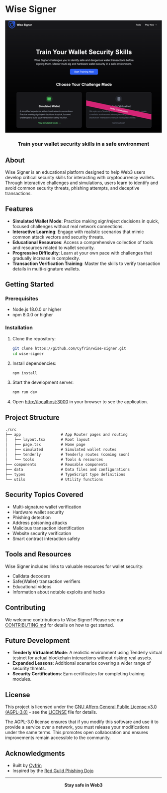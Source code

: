# Wise Signer

<div align="center">
  <img src="public/landing-page.png" alt="Wise Signer Landing Page" width="700" />
  <h3>Train your wallet security skills in a safe environment</h3>
</div>

## About

Wise Signer is an educational platform designed to help Web3 users develop critical security skills for interacting with cryptocurrency wallets. Through interactive challenges and simulations, users learn to identify and avoid common security threats, phishing attempts, and deceptive transactions.

## Features

- **Simulated Wallet Mode**: Practice making sign/reject decisions in quick, focused challenges without real network connections.
- **Interactive Learning**: Engage with realistic scenarios that mimic common attack vectors and security threats.
- **Educational Resources**: Access a comprehensive collection of tools and resources related to wallet security.
- **Progressive Difficulty**: Learn at your own pace with challenges that gradually increase in complexity.
- **Transaction Verification Training**: Master the skills to verify transaction details in multi-signature wallets.

## Getting Started

### Prerequisites

- Node.js 18.0.0 or higher
- npm 8.0.0 or higher

### Installation

1. Clone the repository:

   ```bash
   git clone https://github.com/Cyfrin/wise-signer.git
   cd wise-signer
   ```

2. Install dependencies:

   ```bash
   npm install
   ```

3. Start the development server:

   ```bash
   npm run dev
   ```

4. Open [http://localhost:3000](http://localhost:3000) in your browser to see the application.

## Project Structure

```
./src
├── app                  # App Router pages and routing
│   ├── layout.tsx       # Root layout
│   ├── page.tsx         # Home page
│   ├── simulated        # Simulated wallet routes
│   ├── tenderly         # Tenderly routes (coming soon)
│   └── tools            # Tools & resources
├── components           # Reusable components
├── data                 # Data files and configurations
├── types                # TypeScript type definitions
└── utils                # Utility functions
```

## Security Topics Covered

- Multi-signature wallet verification
- Hardware wallet security
- Phishing detection
- Address poisoning attacks
- Malicious transaction identification
- Website security verification
- Smart contract interaction safety

## Tools and Resources

Wise Signer includes links to valuable resources for wallet security:

- Calldata decoders
- Safe{Wallet} transaction verifiers
- Educational videos
- Information about notable exploits and hacks

## Contributing

We welcome contributions to Wise Signer! Please see our [CONTRIBUTING.md](CONTRIBUTING.md) for details on how to get started.

## Future Development

- **Tenderly Virtualnet Mode**: A realistic environment using Tenderly virtual testnet for actual blockchain interactions without risking real assets.
- **Expanded Lessons**: Additional scenarios covering a wider range of security threats.
- **Security Certifications**: Earn certificates for completing training modules.

## License

This project is licensed under the [GNU Affero General Public License v3.0 (AGPL-3.0)](https://www.gnu.org/licenses/agpl-3.0.en.html) - see the [LICENSE](LICENSE) file for details.

The AGPL-3.0 license ensures that if you modify this software and use it to provide a service over a network, you must release your modifications under the same terms. This promotes open collaboration and ensures improvements remain accessible to the community.

## Acknowledgments

- Built by [Cyfrin](https://cyfrin.io)
- Inspired by the [Red Guild Phishing Dojo](https://phishing.therektgames.com/)

---

<div align="center">
  <strong>Stay safe in Web3</strong>
</div>

<!-- Simulated Wallet Challenges (leave for Updraft):
- EOA
  - Sign in with Ethereum (MetaMask side pop up) ✅
  - Basic ETH transfer (Trezor pop up) ✅
  - Aave Deposit (MetaMask side pop up) ✅
  - EIP-712 signature (MetaMask side pop up) ✅
- Smart contract wallet
  - Basic Token transfer, first signer (MetaMask & trezor side pop up)
    - Show
  - Token transfer with confusing phishing token (MetaMask & trezor side pop up)
  - EIP-712 signature (Trezor)
    - Do it correct, only show data
  - EIP-712 siganture (metamask)
    - Show EIP-712 raw

Connected Wallet Challenges:
- Tenderly setup (virtual testnet setup)
  - eternal safe setup
  - https://eternalsafe.eth.limo?chainId=84532&chain=Base%20Sepolia&shortName=base-sepolia&rpc=https%3A%2F%2Fsepolia.base.org&currency=ETH&symbol=ETH&expAddr=https%3A%2F%2Fsepolia.basescan.org%2Faddress%2F%7B%7Baddress%7D%7D&expTx=https%3A%2F%2Fsepolia.basescan.org%2Ftx%2F%7B%7Bhash%7D%7D&l2=true&testnet=true
- EOA - Oh no! Safe Wallet is down!
  - Uniswap swap
  - EIP-712 signature
- Smart contract wallet
  - Basic ETH transfer, first signer

# Tenderly game plan
- Options:
  - Create tenderly network from API Key, account name, and project name
    - Saves http endpoint to local storage
  - I already have a tenderly virtual network (connect, set/check chainId)
    - Save http endpoint to local storage

# Safe Wallet Game Plan...
1. User connects wallet
   1. Fund user wallet with 10 ETH
   2. Fund anvil5 address with 10 ETH
      1. https://virtual.sepolia.rpc.tenderly.co/2266f442-859b-4462-8195-99a709746ffe
  payload:
  ```
   {method: "tenderly_addBalance",…}
   id
   :
   3
   jsonrpc
   :
   "2.0"
   method
   :
   "tenderly_addBalance"
   params
   :
   [["ADDRESS_TO_FUND"], "0xde0b6b3a7640000"]
   0
   :
   ["ADDRESS_TO_FUND"]
   0
   :
   "ADDRESS_TO_FUND"
   1
   :
   "0xde0b6b3a7640000"
   ```
   1. Have user deploy custom Safe address for each question, as question 1, and save to local storage
   2. For each question, set 2/3 signers as:
      1. anvil5
      2. whatever wallet is connected
      3. anvil6
1. Question 2 is to setup eternalsafe with custom network, saying "oh no, the safe UI is down!!", can you connect?
2. Drop user to question 3


 -->
